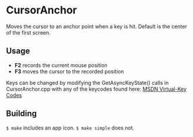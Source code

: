 # CursorAnchor
Moves the cursor to an anchor point when a key is hit. Default is the center of the first screen.

## Usage
- **F2** records the current mouse position
- **F3** moves the cursor to the recorded position

Keys can be changed by modifying the GetAsyncKeyState() calls in CursorAnchor.cpp with any of the keycodes found here: [MSDN Virtual-Key Codes](https://msdn.microsoft.com/en-us/library/windows/desktop/dd375731)

## Building
`$ make` includes an app icon.
`$ make simple` does not.
